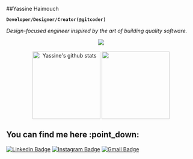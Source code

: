 ##Yassine Haimouch

**`Developer/Designer/Creator(@gitcoder)`**

<em>Design-focused engineer inspired by the art of building quality software.</em>

<div align="center">
  <img src="https://user-images.githubusercontent.com/71409259/211790133-32670530-d50b-4988-bb55-4232dbb90866.svg" />
</div>
<br />
<div align="center">
  <img height="180em" align="center" src="https://github-readme-stats.vercel.app/api?username=yassinehaimouch&show_icons=false&include_all_commits=true&theme=transparent&count_private=true" alt="Yassine's github stats" />
  <img height="180em" align="center" src="https://github-readme-stats.vercel.app/api/top-langs/?username=yassinehaimouch&layout=compact&theme=transparent&,HTML,Scilab&langs_count=6&exclude_repo=Classificacao-de-Sentimentos-com-CNN,seguidor_de_linha,AnalizadorLexico,CadPlaneta,AnalisadorLexico,Sistema_de_Locacao_TesteUnitario_01,Dataset_Analysis" />
</div>

<div>
<h2> You can find me here :point_down: </h2>

[![Linkedin Badge](https://img.shields.io/badge/-LinkedIn-blue?style=flat-square&logo=Linkedin&logoColor=white&link=https://www.linkedin.com/in/yassinehaimouch/)](https://www.linkedin.com/in/yassinehaimouch)
[![Instagram Badge](https://img.shields.io/badge/-Instagram-e4405f?style=flat-square&logo=Instagram&logoColor=white&link=https://www.instagram.com/gitcoder/)](https://www.instagram.com/gitcoder/)
[![Gmail Badge](https://img.shields.io/badge/-Gmail-D74E43?style=flat-square&logo=Gmail&logoColor=white&link=mailto:yassinehaimouch@proton.me)](mailto:yassinehaimouch@proton.me)
</div>
